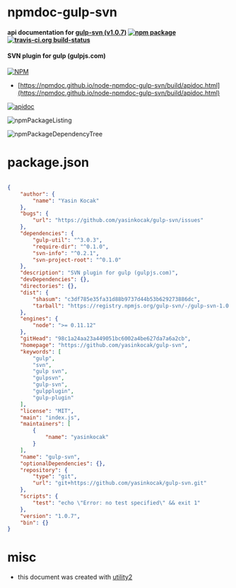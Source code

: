 # npmdoc-gulp-svn

#### api documentation for  [gulp-svn (v1.0.7)](https://github.com/yasinkocak/gulp-svn)  [![npm package](https://img.shields.io/npm/v/npmdoc-gulp-svn.svg?style=flat-square)](https://www.npmjs.org/package/npmdoc-gulp-svn) [![travis-ci.org build-status](https://api.travis-ci.org/npmdoc/node-npmdoc-gulp-svn.svg)](https://travis-ci.org/npmdoc/node-npmdoc-gulp-svn)

#### SVN plugin for gulp (gulpjs.com)

[![NPM](https://nodei.co/npm/gulp-svn.png?downloads=true&downloadRank=true&stars=true)](https://www.npmjs.com/package/gulp-svn)

- [https://npmdoc.github.io/node-npmdoc-gulp-svn/build/apidoc.html](https://npmdoc.github.io/node-npmdoc-gulp-svn/build/apidoc.html)

[![apidoc](https://npmdoc.github.io/node-npmdoc-gulp-svn/build/screenCapture.buildCi.browser.%252Ftmp%252Fbuild%252Fapidoc.html.png)](https://npmdoc.github.io/node-npmdoc-gulp-svn/build/apidoc.html)

![npmPackageListing](https://npmdoc.github.io/node-npmdoc-gulp-svn/build/screenCapture.npmPackageListing.svg)

![npmPackageDependencyTree](https://npmdoc.github.io/node-npmdoc-gulp-svn/build/screenCapture.npmPackageDependencyTree.svg)



# package.json

```json

{
    "author": {
        "name": "Yasin Kocak"
    },
    "bugs": {
        "url": "https://github.com/yasinkocak/gulp-svn/issues"
    },
    "dependencies": {
        "gulp-util": "^3.0.3",
        "require-dir": "^0.1.0",
        "svn-info": "^0.2.1",
        "svn-project-root": "^0.1.0"
    },
    "description": "SVN plugin for gulp (gulpjs.com)",
    "devDependencies": {},
    "directories": {},
    "dist": {
        "shasum": "c3df785e35fa31d88b9737d44b53b629273886dc",
        "tarball": "https://registry.npmjs.org/gulp-svn/-/gulp-svn-1.0.7.tgz"
    },
    "engines": {
        "node": ">= 0.11.12"
    },
    "gitHead": "98c1a24aa23a449051bc6002a4be627da7a6a2cb",
    "homepage": "https://github.com/yasinkocak/gulp-svn",
    "keywords": [
        "gulp",
        "svn",
        "gulp svn",
        "gulpsvn",
        "gulp-svn",
        "gulpplugin",
        "gulp-plugin"
    ],
    "license": "MIT",
    "main": "index.js",
    "maintainers": [
        {
            "name": "yasinkocak"
        }
    ],
    "name": "gulp-svn",
    "optionalDependencies": {},
    "repository": {
        "type": "git",
        "url": "git+https://github.com/yasinkocak/gulp-svn.git"
    },
    "scripts": {
        "test": "echo \"Error: no test specified\" && exit 1"
    },
    "version": "1.0.7",
    "bin": {}
}
```



# misc
- this document was created with [utility2](https://github.com/kaizhu256/node-utility2)
